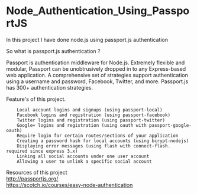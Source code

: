 # Node_Authentication_Using_PassportJS



In this project I have done node.js using passport.js  authentication

So what is passport.js authentication ?

Passport is authentication middleware for Node.js. Extremely flexible and modular, Passport can be unobtrusively dropped in to any Express-based web application. A comprehensive set of strategies support authentication using a username and password, Facebook, Twitter, and more.
Passport.js has 300+ authentication strategies.

Feature's of this project.

		Local account logins and signups (using passport-local)
		Facebook logins and registration (using passport-facebook)
		Twitter logins and registration (using passport-twitter)
		Google+ logins and registration (using oauth with passport-google-oauth)
		Require login for certain routes/sections of your application
		Creating a password hash for local accounts (using bcrypt-nodejs)
		Displaying error messages (using flash with connect-flash. required since express 3.x)
		Linking all social accounts under one user account
		Allowing a user to unlink a specific social account
		
 Resources of this project <br/>
  http://passportjs.org/    <br/>
 https://scotch.io/courses/easy-node-authentication
 
